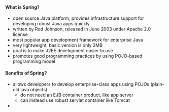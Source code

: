 #### What is Spring?
- open source Java platform, provides infrastructure support for developing robust Java apps quickly
- written by Rod Johnson, released in June 2003 under Apache 2.0 license
- most popular app development framework for enterprise Java 
- very lightweight, basic version is only 2MB
- goal is to make J2EE development easier to use
- promotes good programming practices by using POJO-based programming model

#### Benefits of Spring?
- allows developers to develop enterprise-class apps using POJOs (plain-old java objects)
  - do not need an EJB container product, like app server
  - can instead use robust servlet container like Tomcat
- 
